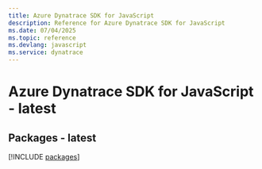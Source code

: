 ```yaml
---
title: Azure Dynatrace SDK for JavaScript
description: Reference for Azure Dynatrace SDK for JavaScript
ms.date: 07/04/2025
ms.topic: reference
ms.devlang: javascript
ms.service: dynatrace
---
```

# Azure Dynatrace SDK for JavaScript - latest
## Packages - latest
[!INCLUDE [packages](dynatrace-index.md)]